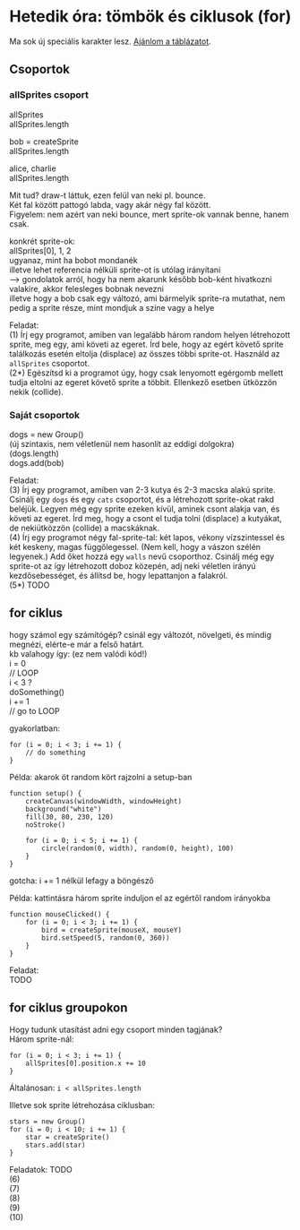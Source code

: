 # Hetedik óra: tömbök és ciklusok (for)

Ma sok új speciális karakter lesz. [Ajánlom a táblázatot](https://github.com/endreymarcell/p5-2017-spring/#speciális-karakterek).  

## Csoportok

### allSprites csoport  

allSprites  
allSprites.length  

bob = createSprite  
allSprites.length  

alice, charlie  
allSprites.length  

Mit tud? draw-t láttuk, ezen felül van neki pl. bounce.  
Két fal között pattogó labda, vagy akár négy fal között.  
Figyelem: nem azért van neki bounce, mert sprite-ok vannak benne, hanem csak.  

konkrét sprite-ok:  
allSprites[0], 1, 2  
ugyanaz, mint ha bobot mondanék  
illetve lehet referencia nélküli sprite-ot is utólag irányítani  
--> gondolatok arról, hogy ha nem akarunk később bob-ként hivatkozni valakire, akkor felesleges bobnak nevezni  
illetve hogy a bob csak egy változó, ami bármelyik sprite-ra mutathat, nem pedig a sprite része, mint mondjuk a színe vagy a helye  

Feladat:  
(1) Írj egy programot, amiben van legalább három random helyen létrehozott sprite, meg egy, ami követi az egeret. Írd bele, hogy az egért követő sprite találkozás esetén eltolja (displace) az összes többi sprite-ot. Használd az `allSprites` csoportot.  
(2\*) Egészítsd ki a programot úgy, hogy csak lenyomott egérgomb mellett tudja eltolni az egeret követő sprite a többit. Ellenkező esetben ütközzön nekik (collide).  

### Saját csoportok  

dogs = new Group()  
(új szintaxis, nem véletlenül nem hasonlít az eddigi dolgokra)  
(dogs.length)  
dogs.add(bob)  

Feladat:  
(3) Írj egy programot, amiben van 2-3 kutya és 2-3 macska alakú sprite. Csinálj egy `dogs` és egy `cats` csoportot, és a létrehozott sprite-okat rakd beléjük. Legyen még egy sprite ezeken kívül, aminek csont alakja van, és követi az egeret. Írd meg, hogy a csont el tudja tolni (displace) a kutyákat, de nekiütközzön (collide) a macskáknak.  
(4) Írj egy programot négy fal-sprite-tal: két lapos, vékony vízszintessel és két keskeny, magas függőlegessel. (Nem kell, hogy a vászon szélén legyenek.) Add őket hozzá egy `walls` nevű csoporthoz. Csinálj még egy sprite-ot az így létrehozott doboz közepén, adj neki véletlen irányú kezdősebességet, és állítsd be, hogy lepattanjon a falakról.  
(5\*) TODO  

## for ciklus  

hogy számol egy számítógép? csinál egy változót, növelgeti, és mindig megnézi, elérte-e már a felső határt.  
kb valahogy így: (ez nem valódi kód!)  
i = 0  
// LOOP  
i < 3 ?  
doSomething()  
i += 1  
// go to LOOP  

gyakorlatban:  
```
for (i = 0; i < 3; i += 1) {
	// do something
}
```

Példa: akarok öt random kört rajzolni a setup-ban  
```
function setup() {
	createCanvas(windowWidth, windowHeight)
	background("white")
	fill(30, 80, 230, 120)
	noStroke()
	
	for (i = 0; i < 5; i += 1) {
		circle(random(0, width), random(0, height), 100)
	}	
}
```

gotcha: i += 1 nélkül lefagy a böngésző  

Példa: kattintásra három sprite induljon el az egértől random irányokba  
```
function mouseClicked() {
	for (i = 0; i < 3; i += 1) {
		bird = createSprite(mouseX, mouseY)
		bird.setSpeed(5, random(0, 360))
	}
}
```

Feladat:  
TODO  

## for ciklus groupokon  

Hogy tudunk utasítást adni egy csoport minden tagjának?  
Három sprite-nál:  
```
for (i = 0; i < 3; i += 1) {
	allSprites[0].position.x += 10
}
```
Általánosan: `i < allSprites.length`  

Illetve sok sprite létrehozása ciklusban:  
```
stars = new Group()
for (i = 0; i < 10; i += 1) {
	star = createSprite()
	stars.add(star)
}
```

Feladatok: TODO  
(6)  
(7)  
(8)  
(9)  
(10)  
